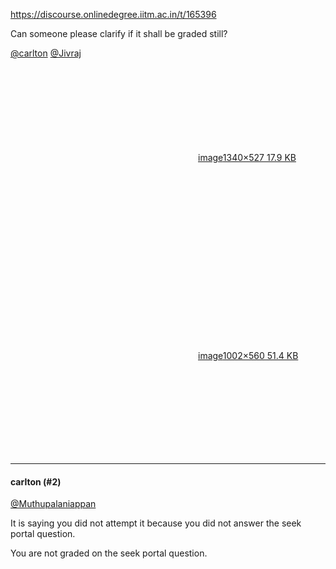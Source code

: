 https://discourse.onlinedegree.iitm.ac.in/t/165396

Can someone please clarify if it shall be graded still?</p>
<p><a class="mention" href="/u/carlton">@carlton</a> <a class="mention" href="/u/jivraj">@Jivraj</a></p>
<p><div class="lightbox-wrapper"><a class="lightbox" data-download-href="/uploads/short-url/p4VHZoTbsn8Xtzzx3Ln8HSYZvt.png?dl=1" href="https://europe1.discourse-cdn.com/flex013/uploads/iitm/original/3X/0/2/02d5c238cb5d933e537ef2c236c52132ffcfa333.png" rel="noopener nofollow ugc" title="image"><div class="meta"><svg aria-hidden="true" class="fa d-icon d-icon-far-image svg-icon"><use href="#far-image"></use></svg><span class="filename">image</span><span class="informations">1340×527 17.9 KB</span><svg aria-hidden="true" class="fa d-icon d-icon-discourse-expand svg-icon"><use href="#discourse-expand"></use></svg></div></a></div></p>
<p><div class="lightbox-wrapper"><a class="lightbox" data-download-href="/uploads/short-url/gY8HejgjRYk5eCKBIJagMVFet8M.png?dl=1" href="https://europe1.discourse-cdn.com/flex013/uploads/iitm/original/3X/7/6/76ef23eb9260d3e215c3ebb09afd1dc74baae294.png" rel="noopener nofollow ugc" title="image"><div class="meta"><svg aria-hidden="true" class="fa d-icon d-icon-far-image svg-icon"><use href="#far-image"></use></svg><span class="filename">image</span><span class="informations">1002×560 51.4 KB</span><svg aria-hidden="true" class="fa d-icon d-icon-discourse-expand svg-icon"><use href="#discourse-expand"></use></svg></div></a></div></p><hr>

<h4>carlton (#2)</h4>
<p><a class="mention" href="/u/muthupalaniappan">@Muthupalaniappan</a></p>
<p>It is saying you did not attempt it because you did not answer the seek portal question.</p>
<p>You are not graded on the seek portal question.